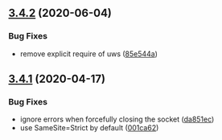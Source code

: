 ## [3.4.2](https://github.com/socketio/engine.io/compare/3.4.1...3.4.2) (2020-06-04)

### Bug Fixes

* remove explicit require of
  uws ([85e544a](https://github.com/socketio/engine.io/commit/85e544afd95a5890761a613263a5eba0c9a18a93))

## [3.4.1](https://github.com/socketio/engine.io/compare/3.4.0...3.4.1) (2020-04-17)

### Bug Fixes

* ignore errors when forcefully closing the
  socket ([da851ec](https://github.com/socketio/engine.io/commit/da851ec4ec89d96df2ee5c711f328b5d795423e9))
* use SameSite=Strict by
  default ([001ca62](https://github.com/socketio/engine.io/commit/001ca62cc4a8f511f3b2fbd9e4493ad274a6a0e5))



